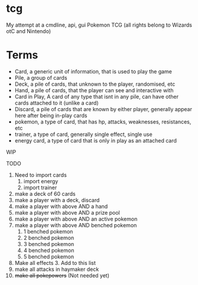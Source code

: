 # tcg
My attempt at a cmdline, api, gui Pokemon TCG (all rights belong to Wizards otC and Nintendo)

# Terms
- Card, a generic unit of information, that is used to play the game
- Pile, a group of cards
- Deck, a pile of cards, that unknown to the player, randomised, etc
- Hand, a pile of cards, that the player can see and interactive with
- Card in Play, A card of any type that isnt in any pile, can have other cards attached to it (unlike a card)
- Discard, a pile of cards that are known by either player, generally appear here after being in-play cards
- pokemon,  a type of card, that has hp, attacks, weaknesses, resistances, etc
- trainer, a type of card, generally single effect, single use
- energy card, a type of card that is only in play as an attached card

WIP

TODO
1. Need to import cards
   1. import energy 
   2. import trainer
3. make a deck of 60 cards
4. make a player with a deck, discard
5. make a player with above AND a hand
6. make a player with above AND a prize pool
7. make a player with above AND an active pokemon
8. make a player with above AND benched pokemon
   1. 1 benched pokemon
   2. 2 benched pokemon
   3. 3 benched pokemon
   4. 4 benched pokemon
   5. 5 benched pokemon
9. Make all effects
   3. Add to this list
10. make all attacks in haymaker deck
11. ~~make all pokepowers~~ (Not needed yet)
